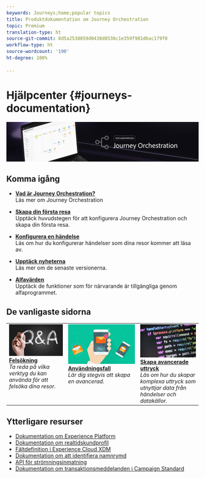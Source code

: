 ```yaml
---
keywords: Journeys;home;popular topics
title: Produktdokumentation om Journey Orchestration
topic: Premium
translation-type: ht
source-git-commit: 8d5a2538859d0438d8536c1e359f981d6ac179f0
workflow-type: ht
source-wordcount: '190'
ht-degree: 100%

---
```



# Hjälpcenter {#journeys-documentation}

![](using/assets/do-not-localize/bannerjourney.png)

## Komma igång

* **[Vad är Journey Orchestration?](using/about/about-journey-orchestration.md)**<br/>Läs mer om Journey Orchestration

* **[Skapa din första resa](using/about/get-started.md)**<br/>Upptäck huvudstegen för att konfigurera Journey Orchestration och skapa din första resa.

* **[Konfigurera en händelse](using/event/about-events.md#section_tbk_5qt_pgb)**<br/>Läs om hur du konfigurerar händelser som dina resor kommer att läsa av.

* **[Upptäck nyheterna](using/release-notes/release-notes.md)**<br/>Läs mer om de senaste versionerna.

* **[Alfavärden](using/alpha/alpha-overview.md)**<br/>Upptäck de funktioner som för närvarande är tillgängliga genom alfaprogrammet.

## De vanligaste sidorna

<table>
<tr>
    <td valign="top">
        <a href="using/about/troubleshooting.md">
       <img alt="Utvecklare" src="using/assets/do-not-localize/FAQ.png" />
       </a>
    <div>
    <a href="using/about/troubleshooting.md"><strong>Felsökning</strong></a>
    </div>
    <em>Ta reda på vilka verktyg du kan använda för att felsöka dina resor.</em>
    <br>
  </td>
  <td valign="top">
    <a href="using/usecase/building-the-journey.md">
      <img alt="skapa" src="using/assets/do-not-localize/design.png"/>
    </a>
    <div>
    <a href="using/usecase/building-the-journey.md"><strong>Användningsfall</strong></a>
    </div>
    <em>Lär dig stegvis att skapa en avancerad.</em>
    <br>
  </td>
  <td valign="top">
    <a href="using/expression/expressionadvanced.md">
      <img alt="villkor" src="using/assets/do-not-localize/dev.png"/>
    </a>
    <div>
    <a href="using/expression/expressionadvanced.md"><strong>Skapa avancerade uttryck</strong></a>
    </div>
    <em>Läs om hur du skapar komplexa uttryck som utnyttjar data från händelser och datakällor. </em>
    <br>
  </td>
</tr>
</table>

## Ytterligare resurser

* [Dokumentation om Experience Platform](https://www.adobe.com/se/experience-platform/documentation-and-developer-resources.html)
* [Dokumentation om realtidskundprofil](https://docs.adobe.com/content/help/sv-SE/experience-platform/profile/home.html)
* [Fältdefinition i Experience Cloud XDM](https://docs.adobe.com/content/help/sv-SE/experience-platform/xdm/home.html)
* [Dokumentation om att identifiera namnrymd](https://docs.adobe.com/content/help/sv-SE/experience-platform/identity/home.html)
* [API för strömningsinmatning](https://docs.adobe.com/content/help/sv-SE/experience-platform/ingestion/streaming/overview.html)
* [Dokumentation om transaktionsmeddelanden i Campaign Standard](https://docs.adobe.com/content/help/sv-SE/campaign-standard/using/communication-channels/transactional-messaging/about-transactional-messaging.html)
